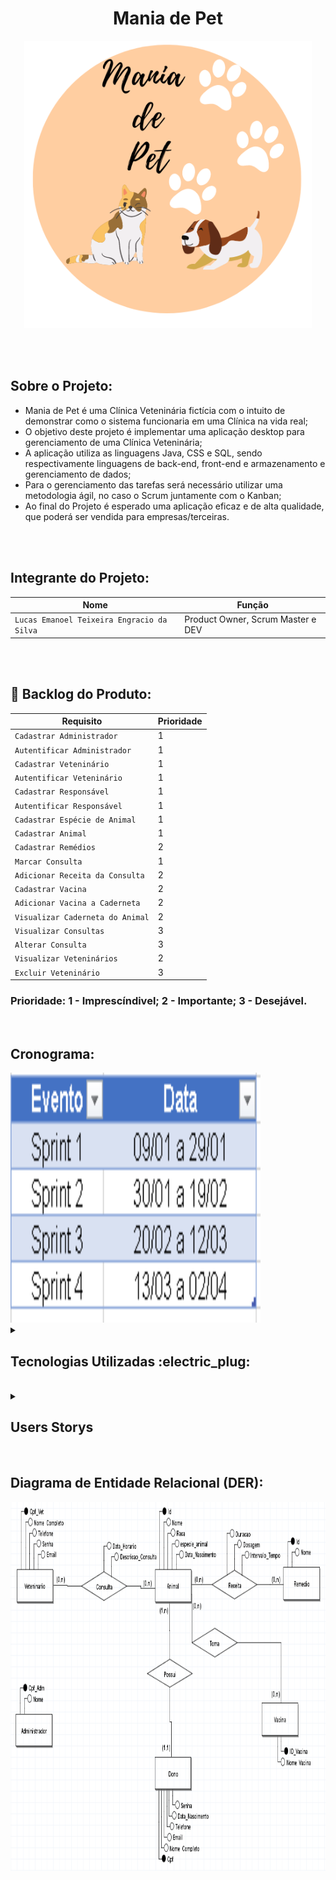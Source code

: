 <h1 align="center"> Mania de Pet</h1>

<p align = "center">
<img width="460" height="460" src="Images/Mania de Pet (1).png">
</p>
<br><br>

## Sobre o Projeto:

* Mania de Pet é uma Clínica Veteninária fictícia com o intuito de demonstrar como o sistema funcionaria em uma Clínica na vida real;
* O objetivo deste projeto é implementar uma aplicação desktop para gerenciamento de uma Clínica Veteninária;
* A aplicação utiliza as linguagens Java, CSS e SQL, sendo respectivamente linguagens de back-end, front-end e armazenamento e gerenciamento de dados; 
* Para o gerenciamento das tarefas será necessário utilizar uma metodologia ágil, no caso o Scrum juntamente com o Kanban;
* Ao final do Projeto é esperado uma aplicação eficaz e de alta qualidade, que poderá ser vendida para empresas/terceiras.

<br><br>

## Integrante do Projeto:

| Nome | Função |
| --- | --- |
| `Lucas Emanoel Teixeira Engracio da Silva` | Product Owner, Scrum Master e DEV |

<br><br>

## :page_facing_up: Backlog do Produto:
| Requisito | Prioridade |
| --- | --- |
| `Cadastrar Administrador` | 1 |
| `Autentificar Administrador` | 1 |
| `Cadastrar Veteninário` | 1 |
| `Autentificar Veteninário` | 1 |
| `Cadastrar Responsável` | 1 |
| `Autentificar Responsável` | 1 |
| `Cadastrar Espécie de Animal` | 1 |
| `Cadastrar Animal` | 1 |
| `Cadastrar Remédios` | 2 |
| `Marcar Consulta` | 1 |
| `Adicionar Receita da Consulta` | 2 |
| `Cadastrar Vacina` | 2 |
| `Adicionar Vacina a Caderneta` | 2 |
| `Visualizar Caderneta do Animal` | 2 |
| `Visualizar Consultas` | 3 |
| `Alterar Consulta` | 3 |
| `Visualizar Veteninários` | 2 |
| `Excluir Veteninário` | 3 |

### Prioridade: 1 - Imprescíndivel; 2 - Importante; 3 - Desejável.

<br>

## Cronograma:
<img width="400" height="400" src="Images/cronoo.png">
<br>

<details><summary><h2>Tecnologias Utilizadas :electric_plug:</h2></summary>
<p align = "center">
<img width="480" height="500" src="Images/tecnologia.png">
</p>
</details>
<br>

<details><summary><h2>Users Storys </h2></summary>

  ## Sprint 1:
  
  * Como __Administrador__ desejo __me cadastrar no sistema__ para __realizar minhas devidas atividades__;
  * Como __Administrador__ desejo __me autentificar no sistema__ para __conseguir ter acesso as ações da aplicação__;
  * Como __Veteninário__ desejo __me cadastrar no sistema__ para __realizar minhas devidas atividades__;
  * Como __Veteninário__ desejo __me autentificar no sistema__ para __conseguir ter acesso as ações da aplicação__;
  * Como __Responsável do Animal__ desejo __me cadastrar no sistema__ para __poder cadastrar meus animais e ver as consultas__;
  * Como __Responsável do Animal__ desejo __me autentificar no sistema__ para __conseguir ter acesso a aplicação e suas respectivas funções__.
</details>

<br>

## Diagrama de Entidade Relacional (DER):
<p align = "center">
<img width="570" height="590" src="Images/der.png">
</p>

